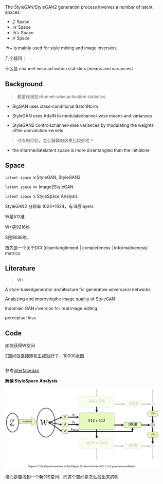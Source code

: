 The StyleGAN/StyleGAN2 generation process involves a number of latent spaces:

- $\mathcal{Z}$ Space
- $\mathcal{W}$ Space
- $\mathcal{W}+$ Space
- $\mathcal{S}$ Space



$\mathcal{W}+$ is mainly used for style mixing and image inversion.





几个疑问：

什么是 channel-wise activation statistics (means and variances)



## Background

> 都是作用在channel-wise activation statistics.

- BigGAN uses class-conditional BatchNorm

- StyleGAN uses AdaIN to modulatechannel-wise means and variances

- StyleGAN2 controlschannel-wise variances by modulating the weights ofthe convolution kernels



> 过去的经验，怎么解耦的效果比较好呢？

- the intermediatelatent space is more disentangled than the initialone



## Space

`latent space W` StyleGAN, StyleGAN2

`latent space W+` Image2StyleGAN

`latent space S` StyleSpace Analysis



StyleGAN2 分辨率 1024*1024，有18层layers

W是512维

W+是9216维

S是9088维，





首先是一个关于DCI (disentanglement | completeness | informativeness) metrics 





## Literature



> W+

A style-basedgenerator architecture for generative adversarial networks

Analyzing and improvingthe image quality of StyleGAN

Indomain GAN inversion for real image editing







perceptual loss







## Code

如何获得W空间



Z空间就直接随机生成就好了，10000张图

```python
```



参考[interfacegan](https://github.com/genforce/interfacegan)













**解读 StyleSpace Analysis**

<img src="https://raw.githubusercontent.com/yzy1996/Image-Hosting/master/image-20220410163940204.png" alt="image-20220410163940204" style="zoom:50%;" />

核心是要找到一个新的S空间，而这个空间是怎么找出来的呢







